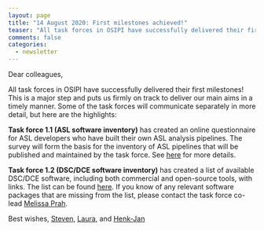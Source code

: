 ```yaml
---
layout: page
title: "14 August 2020: First milestones achieved!"
teaser: "All task forces in OSIPI have successfully delivered their first milestones."
comments: false
categories:
  - newsletter
---
```


Dear colleagues,

All task forces in OSIPI have successfully delivered their first milestones! This is a major step and puts us firmly on track to deliver our main aims in a timely manner. Some of the task forces will communicate separately in more detail, but here are the highlights:

**Task force 1.1 (ASL software inventory)** has created an online questionnaire for ASL developers who have built their own ASL analysis pipelines. The survey will form the basis for the inventory of ASL pipelines that will be published and maintained by the task force. See [here](https://docs.google.com/forms/d/e/1FAIpQLSf-4_pBXFA31htMNPZo1kQgcY0EJ5_AWxjyvkkYIQVGUHo6sg/viewform) for more details.

**Task force 1.2 (DSC/DCE software inventory)** has created a list of available DSC/DCE software, including both commercial and open-source tools, with links. The list can be found [here](https://drive.google.com/file/d/14avwqgQv6l0Uw7xExz9P0w-rwwY-e2cA/view). If you know of any relevant software packages that are missing from the list, please contact the task force co-lead [Melissa Prah](mailto:mprah@mcw.edu).

Best wishes,
<a href="mailto:s.sourbron@sheffield.ac.uk">Steven</a>, <a href="mailto:laura.bell@barrowneuro.org">Laura</a>, and <a href="mailto:henkjanmutsaerts@gmail.com">Henk-Jan</a>
